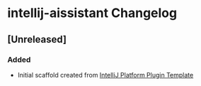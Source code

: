 <!-- Keep a Changelog guide -> https://keepachangelog.com -->

# intellij-aissistant Changelog

## [Unreleased]
### Added
- Initial scaffold created from [IntelliJ Platform Plugin Template](https://github.com/JetBrains/intellij-platform-plugin-template)
